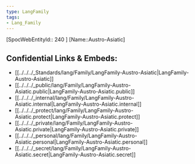 ```yaml
---
type: LangFamily
tags: 
- Lang_Family
---
```

[SpocWebEntityId:: 240 ]
[Name::Austro-Asiatic]



## Confidential Links & Embeds: 
- [[../../../_Standards/lang/Family/LangFamily-Austro-Asiatic|LangFamily-Austro-Asiatic]] 
- [[../../../_public/lang/Family/LangFamily-Austro-Asiatic.public|LangFamily-Austro-Asiatic.public]] 
- [[../../../_internal/lang/Family/LangFamily-Austro-Asiatic.internal|LangFamily-Austro-Asiatic.internal]] 
- [[../../../_protect/lang/Family/LangFamily-Austro-Asiatic.protect|LangFamily-Austro-Asiatic.protect]] 
- [[../../../_private/lang/Family/LangFamily-Austro-Asiatic.private|LangFamily-Austro-Asiatic.private]] 
- [[../../../_personal/lang/Family/LangFamily-Austro-Asiatic.personal|LangFamily-Austro-Asiatic.personal]] 
- [[../../../_secret/lang/Family/LangFamily-Austro-Asiatic.secret|LangFamily-Austro-Asiatic.secret]] 
